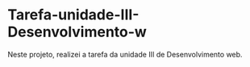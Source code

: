 # Tarefa-unidade-III-Desenvolvimento-w
Neste projeto, realizei a tarefa da unidade III de Desenvolvimento web.          
              